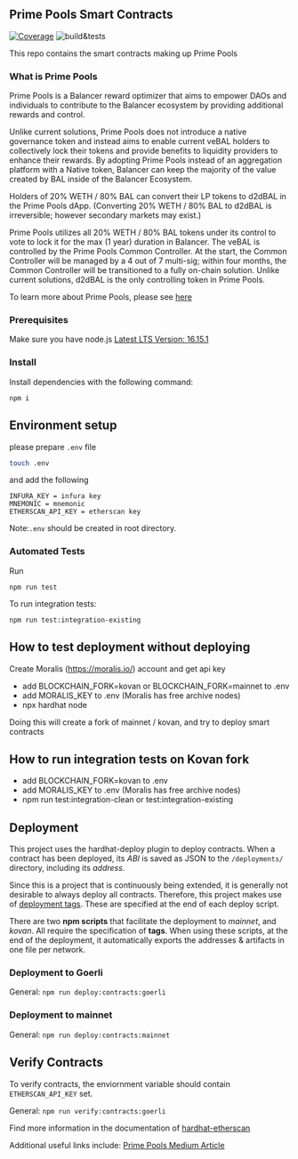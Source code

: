 ## Prime Pools Smart Contracts
[![Coverage](https://codecov.io/gh/PrimeDAO/pools-contracts/branch/main/graph/badge.svg?token=J7BVR28SM2)](https://codecov.io/gh/PrimeDAO/pools-contracts)
![build&tests](https://github.com/PrimeDAO/pools-contracts/actions/workflows/ci-config.yml/badge.svg)

This repo contains the smart contracts making up Prime Pools

### What is Prime Pools
Prime Pools is a Balancer reward optimizer that aims to empower DAOs and individuals to contribute to the Balancer ecosystem by providing additional rewards and control.

Unlike current solutions, Prime Pools does not introduce a native governance token and instead aims to enable current veBAL holders to collectively lock their tokens and provide benefits to liquidity providers to enhance their rewards. By adopting Prime Pools instead of an aggregation platform with a Native token, Balancer can keep the majority of the value created by BAL inside of the Balancer Ecosystem.

Holders of 20% WETH / 80% BAL can convert their LP tokens to d2dBAL in the Prime Pools dApp. (Converting 20% WETH / 80% BAL to d2dBAL is irreversible; however secondary markets may exist.)

Prime Pools utilizes all 20% WETH / 80% BAL tokens under its control to vote to lock it for the max (1 year) duration in Balancer. The veBAL is controlled by the Prime Pools Common Controller. At the start, the Common Controller will be managed by a 4 out of 7 multi-sig; within four months, the Common Controller will be transitioned to a fully on-chain solution. Unlike current solutions, d2dBAL is the only controlling token in Prime Pools.

To learn more about Prime Pools, please see [here](https://medium.com/primedao/prime-pools-a-cooperative-dao-liquidity-management-solution-2948bdb7a118)

### Prerequisites
Make sure you have node.js [Latest LTS Version: 16.15.1](https://nodejs.org/en/)

### Install
Install dependencies with the following command:
```
npm i
```
## Environment setup
please prepare `.env` file

```bash
touch .env
```

and add the following

```
INFURA_KEY = infura key
MNEMONIC = mnemonic
ETHERSCAN_API_KEY = etherscan key
```

Note:`.env` should be created in root directory.

### Automated Tests
Run
```
npm run test
```
To run integration tests:
```
npm run test:integration-existing
```

## How to test deployment without deploying

Create Moralis (https://moralis.io/) account and get api key

- add BLOCKCHAIN_FORK=kovan or BLOCKCHAIN_FORK=mainnet to .env
- add MORALIS_KEY to .env (Moralis has free archive nodes)
- npx hardhat node

Doing this will create a fork of mainnet / kovan, and try to deploy smart contracts

## How to run integration tests on Kovan fork

- add BLOCKCHAIN_FORK=kovan to .env
- add MORALIS_KEY to .env (Moralis has free archive nodes)
- npm run test:integration-clean or test:integration-existing

## Deployment
This project uses the hardhat-deploy plugin to deploy contracts. When a contract has been deployed, its _ABI_ is saved as JSON to the `/deployments/` directory, including its _address_.

Since this is a project that is continuously being extended, it is generally not desirable to always deploy all contracts. Therefore, this project makes use of [deployment tags](https://www.npmjs.com/package/hardhat-deploy#deploy-scripts-tags-and-dependencies). These are specified at the end of each deploy script.

There are two **npm scripts** that facilitate the deployment to _mainnet_, and _kovan_. All require the specification of **tags**. When using these scripts, at the end of the deployment, it automatically exports the addresses & artifacts in one file per network.

### Deployment to Goerli

General:
`npm run deploy:contracts:goerli`

### Deployment to mainnet

General:
`npm run deploy:contracts:mainnet`

## Verify Contracts

To verify contracts, the enviornment variable should contain `ETHERSCAN_API_KEY` set.

General:
`npm run verify:contracts:goerli`

Find more information in the documentation of [hardhat-etherscan](https://hardhat.org/plugins/nomiclabs-hardhat-etherscan.html)

Additional useful links include: [Prime Pools Medium Article](https://medium.com/primedao/prime-pools-a-cooperative-dao-liquidity-management-solution-2948bdb7a118)

